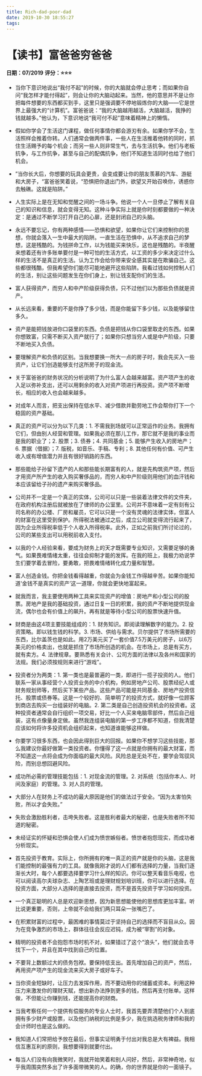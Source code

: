 ```yaml
---
title: Rich-dad-poor-dad
date: 2019-10-30 18:55:27
tags:
---
```


# 【读书】富爸爸穷爸爸
**日期：07/2019**
**评分：⭐️⭐️⭐️**

* 当你下意识地说出“我付不起”的时候，你的大脑就会停止思考；而如果你自问“我怎样才能付得起”，则会让你的大脑动起来。当然，他的意思并不是让你把每件想要的东西都买到手，这里只是强调要不停地锻炼你的大脑——它是世界上最强大的“计算机”。富爸爸说：“我的大脑越用越活，大脑越活，我挣的钱就越多。”他认为，下意识地说“我可付不起”意味着精神上的懒惰。

* 假如你学会了生活这门课程，做任何事情你都会游刃有余。如果你学不会，生活照样会推着你转。人们通常会做两件事，一些人在生活推着他转的同时，抓住生活赐予的每个机会；而另一些人则非常生气，去与生活抗争。他们与老板抗争，与工作抗争，甚至与自己的配偶抗争，他们不知道生活同时也给了他们机会。

* ”当你长大后，你想要的玩具会更贵，会变成要让你的朋友羡慕的汽车、游艇和大房子，“富爸爸笑着说，“恐惧把你退出门外，欲望又开始召唤你，诱惑你去触礁。这就是陷阱。”

* 人生实际上是在无知和觉醒之间的一场斗争。他说一个人一旦停止了解有关自己的知识和信息，就会变得无知。这种斗争实际上就是你时刻都要做的一种决定：是通过不断学习打开自己的心扉，还是封闭自己的头脑。

* 永远不要忘记，你有两种感情——恐惧和欲望，如果你让它们来控制你的思想，你就会落入一生中最大的陷阱。一直生活在恐惧中，从不追求自己的梦想，这是残酷的。为钱拼命工作，以为钱能买来快乐，这也是残酷的。半夜醒来想着还有许多账单要付是一种可怕的生活方式，以工资的多少来决定过什么样的生活不是真正的生活。认为工作会给你带来安全感其实是在欺骗自己。这些都很残酷，但我希望你们能尽可能地避开这些陷阱。我看过钱如何控制人们的生活，别让这些问题发生在你们身上，别让钱支配你们的生活。

* 富人获得资产，而穷人和中产阶级获得负债，只不过他们以为那些负债就是资产。

* 从长远来看，重要的不是你挣了多少钱，而是你能留下多少钱，以及能够留住多久。

* 资产是能把钱放进你口袋里的东西。负债是把钱从你口袋里取走的东西。如果你想致富，只需不断买入资产就行了；如果你只想当穷人或是中产阶级，只要不断地买入负债。

* 要理解资产和负债的区别。当我想要换一所大一点的房子时，我会先买入一些资产，让它们创造能够支付这所房子的现金流。

* 关于富爸爸的财务状况的分析说明了为什么富人会越来越富。资产项产生的收入足以弥补支出，还可以用剩余的收入对资产项进行再投资。资产项不断增长，相应的收入也会越来越多。

* 对成年人而言，把支出保持在低水平、减少借款并勤劳地工作会帮你打下一个稳固的资产基础。

* 真正的资产可以分为以下几类：1. 不需我到场就可以正常运作的业务。我拥有它们，但由别人经营和管理。如果我必须在那儿工作，那它就不是我的事业而是我的职业了；2. 股票；3. 债券；4. 共同基金；5. 能够产生收入的房地产；6. 票据（借据）；7. 版税，如音乐、手稿、专利；8. 其他任何有价值、可产生收入或有增值潜力并且有很好销路的东西。

* 那些能给子孙留下遗产的人和那些能长期富有的人，就是先构筑资产项，然后才用资产所产生的收入购买奢侈品的，而穷人和中产阶级则用他们的血汗钱和本应该留给子孙的遗产来购买奢侈品。

* 公司并不一定是一个真正的实体，公司可以只是一些装着法律文件的文件夹，在政府机构注册后就被放在了律师的办公室里。公司并不意味着一定有刻有公司名称的办公楼、厂房和雇员，它可以只是一个没有灵魂的法律实体，但富人的财富在这里受到保护。所得税法被通过之后，成立公司就变得流行起来了，因为企业所得税率低于个人收入所得税率。此外，正如之前我们所讨论过的，公司的某些支出可以用税前收入支付。

* 以我的个人经验来看，要成为财务上的天才既需要专业知识，又需要足够的勇气。如果畏难情绪太重，往往会抑制才能的发挥。在我的班上，我极力劝说学生们要学着去冒险，要勇敢，把畏难情绪转化成力量和智慧。

* 富人创造金钱。你把金钱看得越重，你就会为金钱工作得越辛苦。如果你能知道‘金钱不是真实的资产’这一道理，你就会更快地富起来。

* 就我而言，我主要使用两种工具来实现资产的增值：房地产和小型公司的股票。房地产是我的基础投资，通过日复一日的积累，我的资产不断地提供现金流，偶尔也会有价值上的飙升。再有就是等待小型公司的股票快速升值。

* 财商是由这4项主要技能组成的：1. 财务知识。即阅读理解数字的能力。2. 投资策略。即以钱生钱的科学。3. 市场、供给与需求。贝尔提供了市场所需要的东西，比尔盖茨也是如此。用2万美元买了一套价值7.5万美元的房子，以6万美元的价格卖出，也就是抓住了市场所创造的机会。在市场上，总是有买方，就有卖方。4. 法律规章。要熟悉有关会计、公司方面的法律以及各州和国家的法规。我们必须按规则来进行“游戏”。

* 投资者分为两类：1. 第一类也是最普遍的一类，即进行一揽子投资的人。他们联系一家从事经营个人投资业务的中介机构，例如房地产公司、股票经纪人或财务规划师等，然后买下某些产品。这些产品可能是共同基金、房地产投资信托、股票或债券等。这是一个较好的、简单明了的投资方式，就好像一位顾客到商店去购买一台组装好的电脑。2. 第二类是自己创造投资机会的投资者。这种投资者通常会自行组织一项交易，好比一个人买来电脑零部件，然后自己组装，这有点像量身定做。虽然我连组装电脑的第一步工序都不知道，但我清楚应该如何将许多投资机会组织起来，也知道谁能够这样做。

* 你要学习很多东西，也会因此得到巨大的回报。如果你不想学习这些技能，那么我建议你最好做第一类投资者。你懂得了这一点就是你拥有的最大财富，而不知道这一点将会成为你面临的最大风险。风险总是无处不在，要学会驾驭风险，而别总想回避风险。

* 成功所必需的管理技能包括：1. 对现金流的管理。2. 对系统（包括你本人、时间及家庭）的管理。3. 对人员的管理。

* 大部分人在财务上不成功的最大原因是他们的做法过于安全。“因为太害怕失败，所以才会失败。”

* 失败会激励胜利者，击垮失败者。这是胜利者最大的秘密，也是失败者所不知道的秘密。

* 未经证实的怀疑和恐惧会使人们成为愤世嫉俗者。愤世者抱怨现实，而成功者分析现实。

* 首先投资于教育。实际上，你所拥有的唯一真正的资产就是你的头脑，这是我们能控制的最强有力的工具。就像我刚才说的人们都有选择的力量，当我们逐渐长大时，每个人都要选择要学习什么样的知识。你可以整天看音乐电视，也可以阅读高尔夫球杂志、上陶艺班或是理财规划培训班，你可以进行选择。在投资方面，大部分人选择的是直接去投资，而不是首先投资于学习如何投资。

* 一个真正聪明的人总是欢迎新思想，因为新思想能使他的思想库更加丰富。听比说更重要，否则，上帝就不会给我们两只耳朵一张嘴巴了。

* 在积累财富的过程中，最困难的事情莫过于坚持自己的选择而不盲目从众。因为在竞争激烈的市场上，群体往往会反应迟钝，成为被“宰割”的对象。

* 精明的投资者不会抱怨市场时机不对，如果错过了这个“浪头”，他们就会去寻找下一个，并且在其中找到自己的位置。

* 不要背上数额过大的债务包袱。要保持低支出。首先增加自己的资产，然后，再用资产项产生的现金流来买大房子或好车子。

* 当你资金短缺时，让压力去发挥作用，而不要动用你的储蓄或资本。利用这种压力来激发你的理财天赋，想出新办法挣到更多的钱，然后再支付账单。这样做，不但能让你赚到钱，还能提高你的财商。

* 当我考察任何一个提供有偿服务的专业人士时，我首先要弄清楚他们个人到底拥有多少财产或股票，以及他们纳税的比例是多少，我在挑选税务律师和我的会计师时也是这么做的。

* 我知道人们常把给予放在最后，但事实证明勇于付出对我总是大有裨益。我相信互惠互利的原则，我想要得到就要付出。

* 每当人们没有向我微笑时，我就开始笑着和别人问好，然后，非常神奇地，似乎我周围突然多出了许多面带微笑的人。的确，你的世界就是你的一面镜子。



